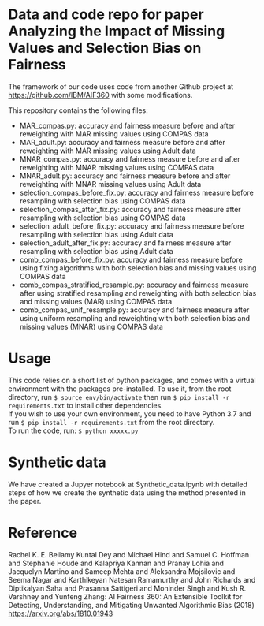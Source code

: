 # Data and code repo for paper Analyzing the Impact of Missing Values and Selection Bias on Fairness

The framework of our code uses code from another Github project at https://github.com/IBM/AIF360 with some modifications. 

This repository contains the following files: <br>
<UL>
<LI>MAR_compas.py: accuracy and fairness measure before and after reweighting with MAR missing values using COMPAS data <br>
<LI>MAR_adult.py: accuracy and fairness measure before and after reweighting with MAR missing values using Adult data <br>
<LI>MNAR_compas.py: accuracy and fairness measure before and after reweighting with MNAR missing values using COMPAS data <br>
<LI>MNAR_adult.py: accuracy and fairness measure before and after reweighting with MNAR missing values using Adult data <br>
<LI>selection_compas_before_fix.py: accuracy and fairness measure before resampling with selection bias using COMPAS data <br>
<LI>selection_compas_after_fix.py: accuracy and fairness measure after resampling with selection bias using COMPAS data <br>
<LI>selection_adult_before_fix.py: accuracy and fairness measure before resampling with selection bias using Adult data <br>
<LI>selection_adult_after_fix.py: accuracy and fairness measure after resampling with selection bias using Adult data <br>
<LI>comb_compas_before_fix.py: accuracy and fairness measure before using fixing algorithms with both selection bias and missing values using COMPAS data <br>
<LI>comb_compas_stratified_resample.py: accuracy and fairness measure after using stratified resampling and reweighting with both selection bias and missing values (MAR) using COMPAS data <br>
<LI>comb_compas_unif_resample.py: accuracy and fairness measure after using uniform resampling and reweighting with both selection bias and missing values (MNAR) using COMPAS data <br>
</UL>

# Usage
This code relies on a short list of python packages, and comes with a virtual environment with the packages pre-installed.  To use it, from the root directory, run `$ source env/bin/activate` then run `$ pip install -r requirements.txt` to install other dependencies. <br>
If you wish to use your own environment, you need to have Python 3.7 and run `$ pip install -r requirements.txt` from the root directory. <br>
To run the code, run: `$ python xxxxx.py`

# Synthetic data
We have created a Jupyer notebook at Synthetic_data.ipynb with detailed steps of how we create the synthetic data using the method presented in the paper. 

# Reference
Rachel K. E. Bellamy Kuntal Dey and Michael Hind and Samuel C. Hoffman and Stephanie Houde and Kalapriya Kannan and Pranay Lohia and Jacquelyn Martino and Sameep Mehta and Aleksandra Mojsilovic and Seema Nagar and Karthikeyan Natesan Ramamurthy and John Richards and Diptikalyan Saha and Prasanna Sattigeri and Moninder Singh and Kush R. Varshney and Yunfeng Zhang: AI Fairness 360:  An Extensible Toolkit for Detecting, Understanding, and Mitigating Unwanted Algorithmic Bias (2018) https://arxiv.org/abs/1810.01943
